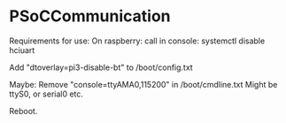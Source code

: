 # PSoCCommunication

Requirements for use:
On raspberry:
call in console: systemctl disable hciuart

Add "dtoverlay=pi3-disable-bt" to /boot/config.txt

Maybe:
Remove "console=ttyAMA0,115200" in /boot/cmdline.txt
Might be ttyS0, or serial0 etc.

Reboot. 

